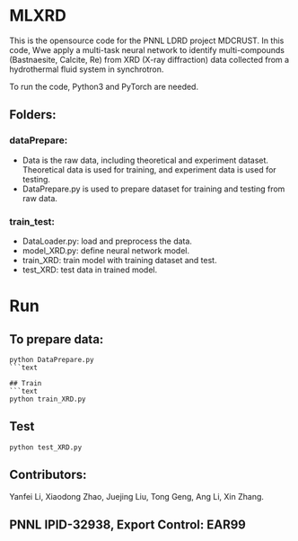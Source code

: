 # MLXRD

This is the opensource code for the PNNL LDRD project MDCRUST.  In this code, Wwe apply a multi-task neural network to identify multi-compounds (Bastnaesite, Calcite, Re) from XRD (X-ray diffraction) data collected from a hydrothermal fluid system in synchrotron. 

To run the code, Python3 and PyTorch are needed.

## Folders:
### dataPrepare:
- Data is the raw data, including theoretical and experiment dataset. Theoretical data is used for training, and experiment data is used for testing. 
- DataPrepare.py is used to prepare dataset for training and testing from raw data.

### train_test:
- DataLoader.py: load and preprocess the data.
- model_XRD.py: define neural network model.
- train_XRD: train model with training dataset and test.
- test_XRD: test data in trained model.

# Run

## To prepare data:
```text
python DataPrepare.py
```text

## Train
```text
python train_XRD.py
```

## Test
```text
python test_XRD.py
```

## Contributors: 
Yanfei Li, Xiaodong Zhao, Juejing Liu, Tong Geng, Ang Li, Xin Zhang. 


## PNNL IPID-32938, Export Control: EAR99
